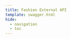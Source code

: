 ```yaml
---
title: Fashion External API
template: swagger.html
hide:
  - navigation
  - toc
---
```


<script>
    window.onload = function() {
        const ui = SwaggerUIBundle({
            url: "/api/openapi.json",
            dom_id: '#swagger-ui',
            deepLinking: true,
            defaultModelsExpandDepth: 0,
        });

        window.ui = ui;
    };
</script>

